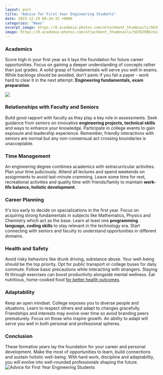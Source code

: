 ```yaml
---
layout: post
title: "Advice for First Year Engineering Students"
date: 2023-12-19 08:34:33 +0000
categories: "News"
excerpt_image: https://0.academia-photos.com/attachment_thumbnails/56392900/mini_magick20190112-26466-1krzwyo.png?1547302064
image: https://0.academia-photos.com/attachment_thumbnails/56392900/mini_magick20190112-26466-1krzwyo.png?1547302064
---
```


### Academics
Score high in your first year as it lays the foundation for future career opportunities. Focus on gaining a deeper understanding of concepts rather than just grades. A solid grasp of fundamentals will serve you well in exams. While backlogs should be avoided, don't panic if you fail a paper - work hard to clear it in the next attempt. **Engineering fundamentals, exam preparation**

![](https://engg.cambridge.edu.in/wp-content/uploads/2021/03/9-Important-Tips-for-First-Year-Engineering-Students.jpg)
### Relationships with Faculty and Seniors  
Build good rapport with faculty as they play a key role in assessments. Seek guidance from seniors on innovative **engineering projects, technical skills** and ways to enhance your knowledge. Participate in college events to gain exposure and leadership experience. Remember, friendly interactions with seniors are normal but any non-consensual act crossing boundaries is unacceptable. 
### Time Management
An engineering degree combines academics with extracurricular activities. Plan your time judiciously. Attend all lectures and spend weekends on assignments to avoid last-minute cramming. Leave some time for rest, recreational activities and quality time with friends/family to maintain **work-life balance, holistic development**. 
### Career Planning
It's too early to decide on specializations in the first year. Focus on acquiring strong fundamentals in subjects like Mathematics, Physics and Chemistry which act as the base. Learn at least one **programming language, coding skills** to stay relevant in the technology era. Start connecting with seniors and faculty to understand opportunities in different domains.
### Health and Safety 
Avoid risky behaviors like drunk driving, substance abuse. Your well-being should be the top priority. Opt for public transport or college buses for daily commute. Follow basic precautions while interacting with strangers. Staying fit through exercises can boost productivity alongside mental wellness. Eat nutritious, home-cooked food [for better health outcomes](https://fistore.mysenprints.com/collection/albino). 
### Adaptability  
Keep an open mindset. College exposes you to diverse people and situations. Learn to respect others and adapt to changes gracefully. Friendships and interests may evolve over time so avoid branding peers prematurely. Focus on those who inspire growth. An ability to adapt will serve you well in both personal and professional spheres.
### Conclusion
These formative years lay the foundation for your career and personal development. Make the most of opportunities to learn, build connections and sustain holistic well-being. With hard work, discipline and adaptability, you will evolve into well-rounded professionals shaping the future.
![Advice for First Year Engineering Students](https://0.academia-photos.com/attachment_thumbnails/56392900/mini_magick20190112-26466-1krzwyo.png?1547302064)
